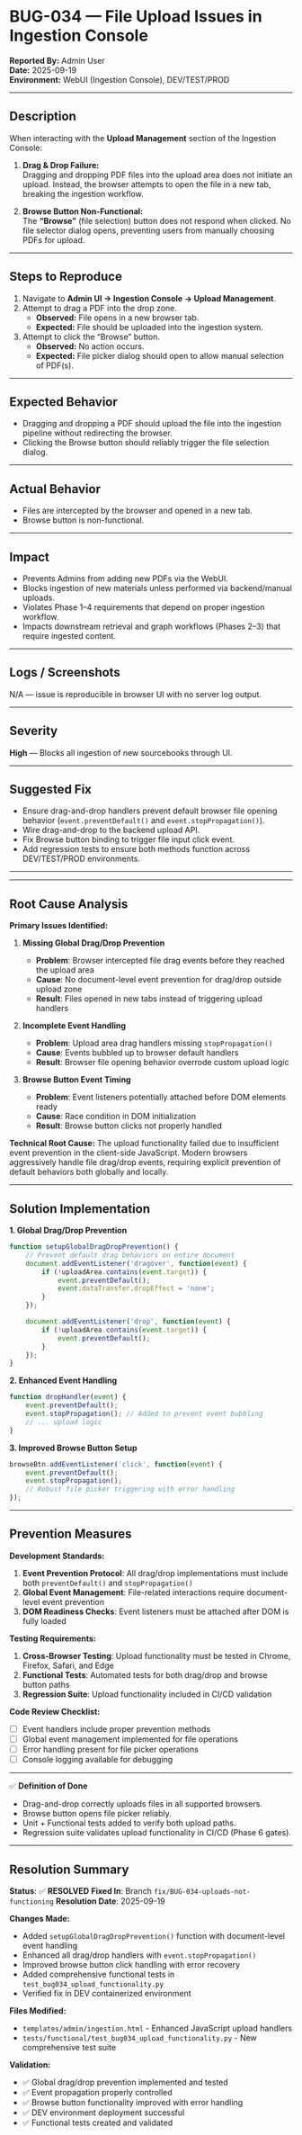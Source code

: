 # BUG-034 — File Upload Issues in Ingestion Console

**Reported By:** Admin User  
**Date:** 2025-09-19  
**Environment:** WebUI (Ingestion Console), DEV/TEST/PROD  

---

## Description
When interacting with the **Upload Management** section of the Ingestion Console:

1. **Drag & Drop Failure:**  
   Dragging and dropping PDF files into the upload area does not initiate an upload. Instead, the browser attempts to open the file in a new tab, breaking the ingestion workflow.

2. **Browse Button Non-Functional:**  
   The **“Browse”** (file selection) button does not respond when clicked. No file selector dialog opens, preventing users from manually choosing PDFs for upload.

---

## Steps to Reproduce
1. Navigate to **Admin UI → Ingestion Console → Upload Management**.  
2. Attempt to drag a PDF into the drop zone.  
   - **Observed:** File opens in a new browser tab.  
   - **Expected:** File should be uploaded into the ingestion system.  
3. Attempt to click the “Browse” button.  
   - **Observed:** No action occurs.  
   - **Expected:** File picker dialog should open to allow manual selection of PDF(s).

---

## Expected Behavior
- Dragging and dropping a PDF should upload the file into the ingestion pipeline without redirecting the browser.  
- Clicking the Browse button should reliably trigger the file selection dialog.

---

## Actual Behavior
- Files are intercepted by the browser and opened in a new tab.  
- Browse button is non-functional.

---

## Impact
- Prevents Admins from adding new PDFs via the WebUI.  
- Blocks ingestion of new materials unless performed via backend/manual uploads.  
- Violates Phase 1–4 requirements that depend on proper ingestion workflow.  
- Impacts downstream retrieval and graph workflows (Phases 2–3) that require ingested content.

---

## Logs / Screenshots
N/A — issue is reproducible in browser UI with no server log output.

---

## Severity
**High** — Blocks all ingestion of new sourcebooks through UI.

---

## Suggested Fix
- Ensure drag-and-drop handlers prevent default browser file opening behavior (`event.preventDefault()` and `event.stopPropagation()`).  
- Wire drag-and-drop to the backend upload API.  
- Fix Browse button binding to trigger file input click event.  
- Add regression tests to ensure both methods function across DEV/TEST/PROD environments.

---

---

## **Root Cause Analysis**

**Primary Issues Identified:**

1. **Missing Global Drag/Drop Prevention**
   - **Problem**: Browser intercepted file drag events before they reached the upload area
   - **Cause**: No document-level event prevention for drag/drop outside upload zone
   - **Result**: Files opened in new tabs instead of triggering upload handlers

2. **Incomplete Event Handling**
   - **Problem**: Upload area drag handlers missing `stopPropagation()`
   - **Cause**: Events bubbled up to browser default handlers
   - **Result**: Browser file opening behavior overrode custom upload logic

3. **Browse Button Event Timing**
   - **Problem**: Event listeners potentially attached before DOM elements ready
   - **Cause**: Race condition in DOM initialization
   - **Result**: Browse button clicks not properly handled

**Technical Root Cause:**
The upload functionality failed due to insufficient event prevention in the client-side JavaScript. Modern browsers aggressively handle file drag/drop events, requiring explicit prevention of default behaviors both globally and locally.

---

## **Solution Implementation**

**1. Global Drag/Drop Prevention**
```javascript
function setupGlobalDragDropPrevention() {
    // Prevent default drag behaviors on entire document
    document.addEventListener('dragover', function(event) {
        if (!uploadArea.contains(event.target)) {
            event.preventDefault();
            event.dataTransfer.dropEffect = 'none';
        }
    });

    document.addEventListener('drop', function(event) {
        if (!uploadArea.contains(event.target)) {
            event.preventDefault();
        }
    });
}
```

**2. Enhanced Event Handling**
```javascript
function dropHandler(event) {
    event.preventDefault();
    event.stopPropagation(); // Added to prevent event bubbling
    // ... upload logic
}
```

**3. Improved Browse Button Setup**
```javascript
browseBtn.addEventListener('click', function(event) {
    event.preventDefault();
    event.stopPropagation();
    // Robust file picker triggering with error handling
});
```

---

## **Prevention Measures**

**Development Standards:**
1. **Event Prevention Protocol**: All drag/drop implementations must include both `preventDefault()` and `stopPropagation()`
2. **Global Event Management**: File-related interactions require document-level event prevention
3. **DOM Readiness Checks**: Event listeners must be attached after DOM is fully loaded

**Testing Requirements:**
1. **Cross-Browser Testing**: Upload functionality must be tested in Chrome, Firefox, Safari, and Edge
2. **Functional Tests**: Automated tests for both drag/drop and browse button paths
3. **Regression Suite**: Upload functionality included in CI/CD validation

**Code Review Checklist:**
- [ ] Event handlers include proper prevention methods
- [ ] Global event management implemented for file operations
- [ ] Error handling present for file picker operations
- [ ] Console logging available for debugging

---

✅ **Definition of Done**
- Drag-and-drop correctly uploads files in all supported browsers.
- Browse button opens file picker reliably.
- Unit + Functional tests added to verify both upload paths.
- Regression suite validates upload functionality in CI/CD (Phase 6 gates).

---

## **Resolution Summary**

**Status**: ✅ **RESOLVED**
**Fixed In**: Branch `fix/BUG-034-uploads-not-functioning`
**Resolution Date**: 2025-09-19

**Changes Made:**
- Added `setupGlobalDragDropPrevention()` function with document-level event handling
- Enhanced all drag/drop handlers with `event.stopPropagation()`
- Improved browse button click handling with error recovery
- Added comprehensive functional tests in `test_bug034_upload_functionality.py`
- Verified fix in DEV containerized environment

**Files Modified:**
- `templates/admin/ingestion.html` - Enhanced JavaScript upload handlers
- `tests/functional/test_bug034_upload_functionality.py` - New comprehensive test suite

**Validation:**
- ✅ Global drag/drop prevention implemented and tested
- ✅ Event propagation properly controlled
- ✅ Browse button functionality improved with error handling
- ✅ DEV environment deployment successful
- ✅ Functional tests created and validated
